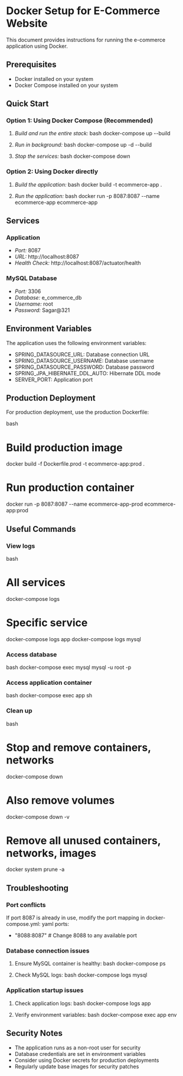 # Docker Setup for E-Commerce Website

This document provides instructions for running the e-commerce application using Docker.

## Prerequisites

- Docker installed on your system
- Docker Compose installed on your system

## Quick Start

### Option 1: Using Docker Compose (Recommended)

1. *Build and run the entire stack:*
   bash
   docker-compose up --build
   

2. *Run in background:*
   bash
   docker-compose up -d --build
   

3. *Stop the services:*
   bash
   docker-compose down
   

### Option 2: Using Docker directly

1. *Build the application:*
   bash
   docker build -t ecommerce-app .
   

2. *Run the application:*
   bash
   docker run -p 8087:8087 --name ecommerce-app ecommerce-app
   

## Services

### Application
- *Port:* 8087
- *URL:* http://localhost:8087
- *Health Check:* http://localhost:8087/actuator/health

### MySQL Database
- *Port:* 3306
- *Database:* e_commerce_db
- *Username:* root
- *Password:* Sagar@321

## Environment Variables

The application uses the following environment variables:

- SPRING_DATASOURCE_URL: Database connection URL
- SPRING_DATASOURCE_USERNAME: Database username
- SPRING_DATASOURCE_PASSWORD: Database password
- SPRING_JPA_HIBERNATE_DDL_AUTO: Hibernate DDL mode
- SERVER_PORT: Application port

## Production Deployment

For production deployment, use the production Dockerfile:

bash
# Build production image
docker build -f Dockerfile.prod -t ecommerce-app:prod .

# Run production container
docker run -p 8087:8087 --name ecommerce-app-prod ecommerce-app:prod


## Useful Commands

### View logs
bash
# All services
docker-compose logs

# Specific service
docker-compose logs app
docker-compose logs mysql


### Access database
bash
docker-compose exec mysql mysql -u root -p


### Access application container
bash
docker-compose exec app sh


### Clean up
bash
# Stop and remove containers, networks
docker-compose down

# Also remove volumes
docker-compose down -v

# Remove all unused containers, networks, images
docker system prune -a


## Troubleshooting

### Port conflicts
If port 8087 is already in use, modify the port mapping in docker-compose.yml:
yaml
ports:
  - "8088:8087"  # Change 8088 to any available port


### Database connection issues
1. Ensure MySQL container is healthy:
   bash
   docker-compose ps
   

2. Check MySQL logs:
   bash
   docker-compose logs mysql
   

### Application startup issues
1. Check application logs:
   bash
   docker-compose logs app
   

2. Verify environment variables:
   bash
   docker-compose exec app env
   

## Security Notes

- The application runs as a non-root user for security
- Database credentials are set in environment variables
- Consider using Docker secrets for production deployments
- Regularly update base images for security patches